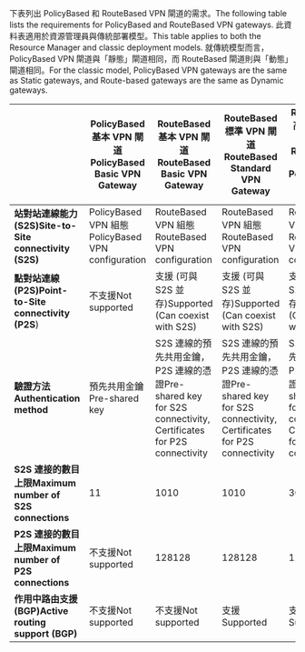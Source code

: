 <span data-ttu-id="0d342-101">下表列出 PolicyBased 和 RouteBased VPN 閘道的需求。</span><span class="sxs-lookup"><span data-stu-id="0d342-101">The following table lists the requirements for PolicyBased and RouteBased VPN gateways.</span></span> <span data-ttu-id="0d342-102">此資料表適用於資源管理員與傳統部署模型。</span><span class="sxs-lookup"><span data-stu-id="0d342-102">This table applies to both the Resource Manager and classic deployment models.</span></span> <span data-ttu-id="0d342-103">就傳統模型而言，PolicyBased VPN 閘道與「靜態」閘道相同，而 RouteBased 閘道則與「動態」閘道相同。</span><span class="sxs-lookup"><span data-stu-id="0d342-103">For the classic model, PolicyBased VPN gateways are the same as Static gateways, and Route-based gateways are the same as Dynamic gateways.</span></span>

|  | <span data-ttu-id="0d342-104">**PolicyBased 基本 VPN 閘道**</span><span class="sxs-lookup"><span data-stu-id="0d342-104">**PolicyBased Basic VPN Gateway**</span></span> | <span data-ttu-id="0d342-105">**RouteBased 基本 VPN 閘道**</span><span class="sxs-lookup"><span data-stu-id="0d342-105">**RouteBased Basic VPN Gateway**</span></span> | <span data-ttu-id="0d342-106">**RouteBased 標準 VPN 閘道**</span><span class="sxs-lookup"><span data-stu-id="0d342-106">**RouteBased Standard VPN Gateway**</span></span> | <span data-ttu-id="0d342-107">**RouteBased 高效能 VPN 閘道**</span><span class="sxs-lookup"><span data-stu-id="0d342-107">**RouteBased High Performance VPN Gateway**</span></span> |
| --- | --- | --- | --- | --- |
| <span data-ttu-id="0d342-108">**站對站連線能力 (S2S)**</span><span class="sxs-lookup"><span data-stu-id="0d342-108">**Site-to-Site connectivity   (S2S)**</span></span> |<span data-ttu-id="0d342-109">PolicyBased VPN 組態</span><span class="sxs-lookup"><span data-stu-id="0d342-109">PolicyBased VPN configuration</span></span> |<span data-ttu-id="0d342-110">RouteBased VPN 組態</span><span class="sxs-lookup"><span data-stu-id="0d342-110">RouteBased VPN configuration</span></span> |<span data-ttu-id="0d342-111">RouteBased VPN 組態</span><span class="sxs-lookup"><span data-stu-id="0d342-111">RouteBased VPN configuration</span></span> |<span data-ttu-id="0d342-112">RouteBased VPN 組態</span><span class="sxs-lookup"><span data-stu-id="0d342-112">RouteBased VPN configuration</span></span> |
| <span data-ttu-id="0d342-113">**點對站連線 (P2S)**</span><span class="sxs-lookup"><span data-stu-id="0d342-113">**Point-to-Site connectivity (P2S**)</span></span> |<span data-ttu-id="0d342-114">不支援</span><span class="sxs-lookup"><span data-stu-id="0d342-114">Not supported</span></span> |<span data-ttu-id="0d342-115">支援 (可與 S2S 並存)</span><span class="sxs-lookup"><span data-stu-id="0d342-115">Supported (Can coexist with S2S)</span></span> |<span data-ttu-id="0d342-116">支援 (可與 S2S 並存)</span><span class="sxs-lookup"><span data-stu-id="0d342-116">Supported (Can coexist with S2S)</span></span> |<span data-ttu-id="0d342-117">支援 (可與 S2S 並存)</span><span class="sxs-lookup"><span data-stu-id="0d342-117">Supported (Can coexist with S2S)</span></span> |
| <span data-ttu-id="0d342-118">**驗證方法**</span><span class="sxs-lookup"><span data-stu-id="0d342-118">**Authentication method**</span></span> |<span data-ttu-id="0d342-119">預先共用金鑰</span><span class="sxs-lookup"><span data-stu-id="0d342-119">Pre-shared key</span></span> |<span data-ttu-id="0d342-120">S2S 連線的預先共用金鑰，P2S 連線的憑證</span><span class="sxs-lookup"><span data-stu-id="0d342-120">Pre-shared key for S2S connectivity, Certificates for P2S connectivity</span></span> |<span data-ttu-id="0d342-121">S2S 連線的預先共用金鑰，P2S 連線的憑證</span><span class="sxs-lookup"><span data-stu-id="0d342-121">Pre-shared key for S2S connectivity, Certificates for P2S connectivity</span></span> |<span data-ttu-id="0d342-122">S2S 連線的預先共用金鑰，P2S 連線的憑證</span><span class="sxs-lookup"><span data-stu-id="0d342-122">Pre-shared key for S2S connectivity, Certificates for P2S connectivity</span></span> |
| <span data-ttu-id="0d342-123">**S2S 連接的數目上限**</span><span class="sxs-lookup"><span data-stu-id="0d342-123">**Maximum number of S2S connections**</span></span> |<span data-ttu-id="0d342-124">1</span><span class="sxs-lookup"><span data-stu-id="0d342-124">1</span></span> |<span data-ttu-id="0d342-125">10</span><span class="sxs-lookup"><span data-stu-id="0d342-125">10</span></span> |<span data-ttu-id="0d342-126">10</span><span class="sxs-lookup"><span data-stu-id="0d342-126">10</span></span> |<span data-ttu-id="0d342-127">30</span><span class="sxs-lookup"><span data-stu-id="0d342-127">30</span></span> |
| <span data-ttu-id="0d342-128">**P2S 連接的數目上限**</span><span class="sxs-lookup"><span data-stu-id="0d342-128">**Maximum number of P2S connections**</span></span> |<span data-ttu-id="0d342-129">不支援</span><span class="sxs-lookup"><span data-stu-id="0d342-129">Not supported</span></span> |<span data-ttu-id="0d342-130">128</span><span class="sxs-lookup"><span data-stu-id="0d342-130">128</span></span> |<span data-ttu-id="0d342-131">128</span><span class="sxs-lookup"><span data-stu-id="0d342-131">128</span></span> |<span data-ttu-id="0d342-132">128</span><span class="sxs-lookup"><span data-stu-id="0d342-132">128</span></span> |
| <span data-ttu-id="0d342-133">**作用中路由支援 (BGP)**</span><span class="sxs-lookup"><span data-stu-id="0d342-133">**Active routing support (BGP)**</span></span> |<span data-ttu-id="0d342-134">不支援</span><span class="sxs-lookup"><span data-stu-id="0d342-134">Not supported</span></span> |<span data-ttu-id="0d342-135">不支援</span><span class="sxs-lookup"><span data-stu-id="0d342-135">Not supported</span></span> |<span data-ttu-id="0d342-136">支援</span><span class="sxs-lookup"><span data-stu-id="0d342-136">Supported</span></span> |<span data-ttu-id="0d342-137">支援</span><span class="sxs-lookup"><span data-stu-id="0d342-137">Supported</span></span> |

